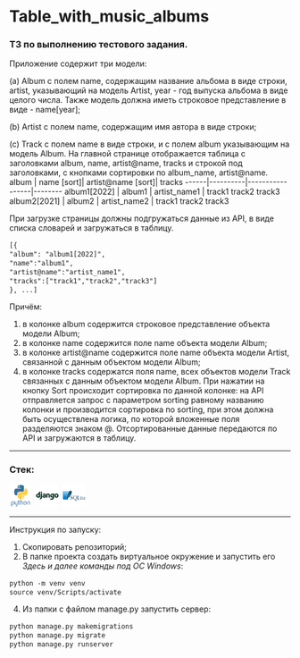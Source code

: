 # Table_with_music_albums
### ТЗ по выполнению тестового задания.


Приложение содержит три модели:

(a) Album с полем name, содержащим название альбома в виде строки, artist, указывающий на модель Artist, year - год выпуска альбома в виде целого числа.
Также модель должна иметь строковое представление в виде - name[year];

(b) Artist с полем name, содержащим имя автора в виде строки;

(c) Track с полем name в виде строки, и с полем album указывающим на модель
Album.
На главной странице отображается таблица с заголовками album, name,
artist@name, tracks и строкой под заголовками, с кнопками сортировки по
album_name, artist@name.
album | name [sort]| artist@name [sort]| tracks
------|----------|-----------------|--------
album1[2022] | album1 | artist_name1 | track1 track2 track3
album2[2021] | album2 | artist_name2 | track1 track2 track3

При загрузке страницы должны подгружаться данные из API, в виде списка словарей и
загружаться в таблицу.
```
[{
"album": "album1[2022]",
"name":"album1",
"artist@name":"artist_name1",
"tracks":["track1","track2","track3"]
}, ...]
```
Причём:
1. в колонке album содержится строковое представление объекта модели Album;
2. в колонке name содержится поле name объекта модели Album;
3. в колонке artist@name содержится поле name объекта модели Artist, связанной с данным объектом модели Album;
4. в колонке tracks содержатся поля name, всех объектов модели Track связанных
с данным объектом модели Album.
При нажатии на кнопку Sort происходит сортировка по данной колонке: на API отправляется запрос с параметром sorting равному названию колонки и производится сортировка по sorting, при этом должна быть осуществлена логика, по которой вложенные
поля разделяются знаком @. Отсортированные данные передаются по API и загружаются в таблицу.


---
### Cтек:

<div>
  <img src="https://github.com/devicons/devicon/blob/master/icons/python/python-original-wordmark.svg" title="Python 3" alt="Python" width="40" height="40"/>&nbsp;
  <img src="https://github.com/devicons/devicon/blob/master/icons/django/django-plain-wordmark.svg" title="Django" alt="Django" width="40" height="40"/>&nbsp;
  <img src="https://github.com/devicons/devicon/blob/master/icons/sqlite/sqlite-original-wordmark.svg" title="SQLite3" alt="SQLite3" width="40"   height="40"/>&nbsp;
</div>

---
Инструкция по запуску:
1. Скопировать репозиторий;
2. В папке проекта создать виртуальное окружение и запустить его *Здесь и далее команды под ОС Windows*:
```
python -m venv venv
source venv/Scripts/activate
```
4. Из папки с файлом manage.py запустить сервер:
```
python manage.py makemigrations
python manage.py migrate
python manage.py runserver
```
